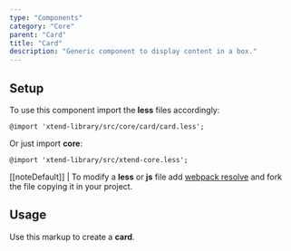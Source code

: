 ```yaml
---
type: "Components"
category: "Core"
parent: "Card"
title: "Card"
description: "Generic component to display content in a box."
---
```


## Setup

To use this component import the **less** files accordingly:

```less
@import 'xtend-library/src/core/card/card.less';
```

Or just import **core**:

```less
@import 'xtend-library/src/xtend-core.less';
```

[[noteDefault]]
| To modify a **less** or **js** file add [webpack resolve](/introduction/setup#usage-webpack) and fork the file copying it in your project.

## Usage

Use this markup to create a **card**.

<script type="text/plain" class="language-markup">
  <div class="card card-primary">
    <div class="card-design"></div>
    <div class="card-inner">
      <div class="card-content">

        <div class="card-asset">
          <!-- content -->
        </div>

        <div class="card-block card-item">
          <!-- content -->
        </div>

      </div>
    </div>
  </div>
</script>
